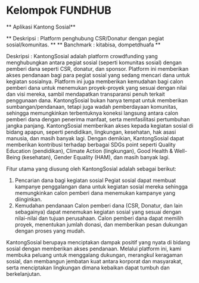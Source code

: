 
# Kelompok FUNDHUB
** Aplikasi Kantong Sosial**

** Deskripsi	: Platform penghubung CSR/Donatur dengan pegiat sosial/komunitas. **
** Banchmark	: kitabisa, dompetdhuafa **

Deskripsi	: 
KantongSosial adalah platform crowdfunding yang menghubungkan antara pegiat sosial (seperti komunitas sosial) dengan pemberi dana seperti CSR, donatur, dan sponsor. Platform ini memberikan akses pendanaan bagi para pegiat sosial yang sedang mencari dana untuk kegiatan sosialnya. Platform ini juga memberikan kemudahan bagi calon pemberi dana untuk menemukan proyek-proyek yang sesuai dengan nilai dan visi mereka, sambil mendapatkan transparansi penuh terkait penggunaan dana.
KantongSosial bukan hanya tempat untuk memberikan sumbangan/pendanaan, tetapi juga wadah pemberdayaan komunitas, sehingga memungkinkan terbentuknya koneksi langsung antara calon pemberi dana dengan penerima manfaat, serta memfasilitasi pertumbuhan jangka panjang. KantongSosial memberikan akses kepada kegiatan sosial di bidang apapun, seperti pendidikan, lingkungan, kesehatan, hak asasi manusia, dan masih banyak lagi. Dengan demikian, KantongSosial dapat memberikan kontribusi terhadap berbagai SDGs point seperti Quality Education (pendidikan), Climate Action (lingkungan), Good Health & Well-Being (kesehatan), Gender Equality (HAM), dan masih banyak lagi.

Fitur utama yang diusung oleh KantongSosial adalah sebagai berikut:
1. Pencarian dana bagi kegiatan sosial
Pegiat sosial dapat membuat kampanye penggalangan dana untuk kegiatan sosial mereka sehingga memungkinkan calon pemberi dana menemukan kampanye yang diinginkan.
2. Kemudahan pendanaan
Calon pemberi dana (CSR, Donatur, dan lain sebagainya) dapat menemukan kegiatan sosial yang sesuai dengan nilai-nilai dan tujuan perusahaan. Calon pemberi dana dapat memilih proyek, menentukan jumlah donasi, dan memberikan pesan dukungan dengan proses yang mudah.

KantongSosial berupaya menciptakan dampak positif yang nyata di bidang sosial dengan memberikan akses pendanaan. Melalui platform ini, kami membuka peluang untuk menggalang dukungan, merangkul keragaman sosial, dan membangun jembatan kuat antara korporat dan masyarakat, serta menciptakan lingkungan dimana kebaikan dapat tumbuh dan berkelanjutan.
